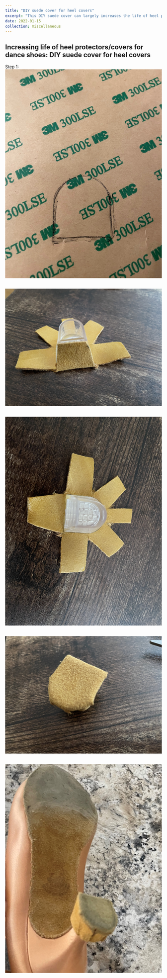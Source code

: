 ```yaml
---
title: "DIY suede cover for heel covers"
excerpt: "This DIY suede cover can largely increases the life of heel protectors/covers for dance shoes <br/><img src='/images/500x300.png'>"
date: 2022-01-15
collection: miscellaneous
---
```


Increasing life of heel protectors/covers for dance shoes: DIY suede cover for heel covers
----

Step 1: 
<br/><img src='/images/post_heel_cover/draw.jpeg'>


<br/><img src='/images/post_heel_cover/fold.jpeg'>

<br/><img src='/images/post_heel_cover/glue_off.jpeg'>


<br/><img src='/images/post_heel_cover/final_ori.jpeg'>



<br/><img src='/images/post_heel_cover/put_on.jpeg'>